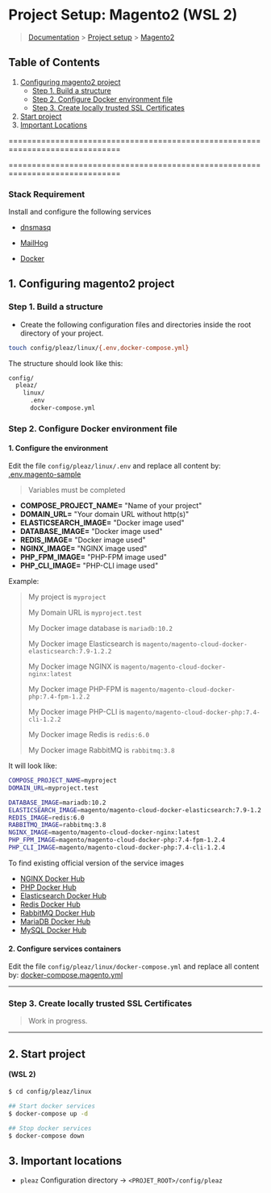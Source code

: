 # Project Setup: Magento2 (WSL 2)

> [Documentation](../../../../readme.md) > [Project setup](../../../../readme.md) > [Magento2](magento2.md)

## Table of Contents
1. [Configuring magento2 project](#markdown-header-1-configuring-magento2-project)
    * [Step 1. Build a structure](#markdown-header-step-1-build-a-structure)
    * [Step 2. Configure Docker environment file](#markdown-header-step-2-configure-docker-environment-file)
    * [Step 3. Create locally trusted SSL Certificates](#markdown-header-step-3-create-locally-trusted-ssl-certificates)
2. [Start project](#markdown-header-2-start-project)
3. [Important Locations](#markdown-header-3-important-locations)

==============================================================================

==============================================================================

### Stack Requirement
Install and configure the following services

- [dnsmasq](../../../../installation/wsl2/dnsmasq.md)

- [MailHog](../../../../installation/wsl2/mailhog.md)

- [Docker](../../../../installation/wsl2/docker.md)

## 1. Configuring magento2 project

### Step 1. Build a structure

* Create the following configuration files and directories inside the root directory of your project.

```bash
touch config/pleaz/linux/{.env,docker-compose.yml}
```

The structure should look like this:
```bash
config/
  pleaz/
    linux/
      .env
      docker-compose.yml
```

### Step 2. Configure Docker environment file

#### 1. Configure the environment

Edit the file `config/pleaz/linux/.env` and replace all content by: [.env.magento-sample](../../../../stubs/docker/linux/.env.magento-sample)

> Variables must be completed

- **COMPOSE_PROJECT_NAME=** "Name of your project"
- **DOMAIN_URL=** "Your domain URL without http(s)"
- **ELASTICSEARCH_IMAGE=** "Docker image used"
- **DATABASE_IMAGE=** "Docker image used"
- **REDIS_IMAGE=** "Docker image used"
- **NGINX_IMAGE=** "NGINX image used"
- **PHP_FPM_IMAGE=** "PHP-FPM image used"
- **PHP_CLI_IMAGE=** "PHP-CLI image used"

Example:
> My project is `myproject`
>
> My Domain URL is `myproject.test`
>
> My Docker image database is `mariadb:10.2`
>
> My Docker image Elasticsearch is `magento/magento-cloud-docker-elasticsearch:7.9-1.2.2`
>
> My Docker image NGINX is `magento/magento-cloud-docker-nginx:latest`
>
> My Docker image PHP-FPM is `magento/magento-cloud-docker-php:7.4-fpm-1.2.2`
>
> My Docker image PHP-CLI is `magento/magento-cloud-docker-php:7.4-cli-1.2.2`
>
> My Docker image Redis is `redis:6.0`
>
> My Docker image RabbitMQ is `rabbitmq:3.8`

It will look like:

```bash
COMPOSE_PROJECT_NAME=myproject
DOMAIN_URL=myproject.test

DATABASE_IMAGE=mariadb:10.2
ELASTICSEARCH_IMAGE=magento/magento-cloud-docker-elasticsearch:7.9-1.2.2
REDIS_IMAGE=redis:6.0
RABBITMQ_IMAGE=rabbitmq:3.8
NGINX_IMAGE=magento/magento-cloud-docker-nginx:latest
PHP_FPM_IMAGE=magento/magento-cloud-docker-php:7.4-fpm-1.2.4
PHP_CLI_IMAGE=magento/magento-cloud-docker-php:7.4-cli-1.2.4
```

To find existing official version of the service images

- [NGINX Docker Hub](https://hub.docker.com/r/magento/magento-cloud-docker-nginx/tags?page=1&ordering=last_updated)
- [PHP Docker Hub](https://hub.docker.com/r/magento/magento-cloud-docker-php/tags?page=1&ordering=last_updated)
- [Elasticsearch Docker Hub](https://hub.docker.com/r/magento/magento-cloud-docker-elasticsearch/tags?page=1&ordering=last_updated)
- [Redis Docker Hub](https://hub.docker.com/_/redis?tab=tags&page=1&ordering=last_updated)
- [RabbitMQ Docker Hub](https://hub.docker.com/_/rabbitmq?tab=tags&page=1&ordering=last_updated)
- [MariaDB Docker Hub](https://hub.docker.com/_/mariadb?tab=tags&page=1&ordering=last_updated)
- [MySQL Docker Hub](https://hub.docker.com/_/mysql?tab=tags&page=1&ordering=last_updated)


#### 2. Configure services containers

Edit the file `config/pleaz/linux/docker-compose.yml` and replace all content by: [docker-compose.magento.yml](../../../../stubs/docker/linux/docker-compose.magento.yml)

---

### Step 3. Create locally trusted SSL Certificates

> Work in progress.

---

## 2. Start project

#### (WSL 2)

```bash
$ cd config/pleaz/linux

## Start docker services
$ docker-compose up -d

## Stop docker services
$ docker-compose down
```

## 3. Important locations

* `pleaz` Configuration directory -> `<PROJET_ROOT>/config/pleaz`
